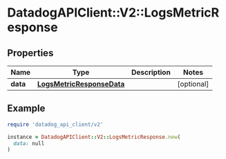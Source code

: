 # DatadogAPIClient::V2::LogsMetricResponse

## Properties

| Name | Type | Description | Notes |
| ---- | ---- | ----------- | ----- |
| **data** | [**LogsMetricResponseData**](LogsMetricResponseData.md) |  | [optional] |

## Example

```ruby
require 'datadog_api_client/v2'

instance = DatadogAPIClient::V2::LogsMetricResponse.new(
  data: null
)
```

